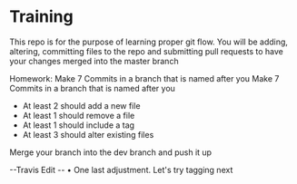 # Training

This repo is for the purpose of learning proper git flow. You will be adding, altering, committing
files to the repo  and submitting pull requests to have your changes merged into the master branch

Homework: Make 7 Commits in a branch that is named after you
Make 7 Commits in a branch that is named after you
- At least 2 should add a new file
- At least 1 should remove a file
- At least 1 should include a tag
- At least 3 should alter existing files

Merge your branch into the dev branch and push it up

--Travis Edit --
• One last adjustment. Let's try tagging next
